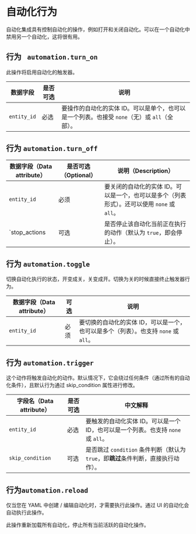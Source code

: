 # 自动化行为

自动化集成具有控制自动化的操作，例如打开和关闭自动化。可以在一个自动化中禁用另一个自动化，这将很有用。



## 行为 ` automation.turn_on`

此操作将启用自动化的触发器。

| 数据字段    | 是否可选 | 说明                                                         |
| ----------- | -------- | ------------------------------------------------------------ |
| `entity_id` | 必选     | 要操作的自动化的实体 ID。可以是单个，也可以是一个列表。也接受 `none`（无）或 `all`（全部）。 |



## 行为 `automation.turn_off`

| 数据字段（Data attribute） | 是否可选（Optional） | 说明（Description）                                          |
| -------------------------- | -------------------- | ------------------------------------------------------------ |
| `entity_id`                | 必须                 | 要关闭的自动化的实体 ID。可以是一个，也可以是多个（列表形式）。还可以使用 `none` 或 `all`。 |
| `stop_actions              | 可选                 | 是否停止该自动化当前正在执行的动作（默认为 `true`，即会停止）。 |



## 行为 `automation.toggle`

切换自动化执行的状态，开变成关，关变成开。切换为关的时候直接终止触发器行为。

| 数据字段（Data attribute） | 可选 | 说明                                                         |
| -------------------------- | ---- | ------------------------------------------------------------ |
| `entity_id`                | 必须 | 要切换的自动化的实体 ID，可以是一个，也可以是多个（列表）。也支持 `none` 或 `all`。 |



## 行为 `automation.trigger`

这个动作将触发自动化的动作。默认情况下，它会绕过任何条件（通过所有的自动化条件），且默认行为通过 skip_condition 属性进行修改。

| 字段名（Data attribute） | 是否可选 | 中文解释                                                     |
| ------------------------ | -------- | ------------------------------------------------------------ |
| `entity_id`              | 必选     | 要触发的自动化实体 ID。可以是一个 ID，也可以是一个列表。也支持 `none` 或 `all`。 |
| `skip_condition`         | 可选     | 是否跳过 `condition` 条件判断（默认为 `true`，即**跳过**条件判断，直接执行动作）。 |



## 行为`automation.reload`

仅当您在 YAML 中创建 / 编辑自动化时，才需要执行此操作。通过 UI 的自动化会自动执行此操作。

此操作重新加载所有自动化，停止所有当前活跃的自动化操作。
